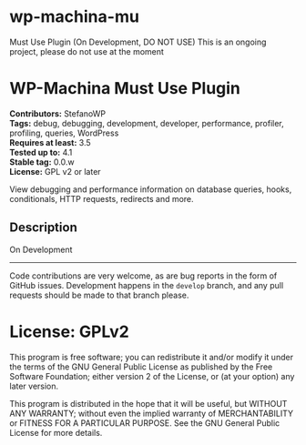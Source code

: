 # wp-machina-mu
Must Use Plugin (On Development, DO NOT USE)
This is an ongoing project, please do not use at the moment


# WP-Machina Must Use Plugin #

**Contributors:** StefanoWP  
**Tags:** debug, debugging, development, developer, performance, profiler, profiling, queries, WordPress  
**Requires at least:** 3.5  
**Tested up to:** 4.1  
**Stable tag:** 0.0.w  
**License:** GPL v2 or later  

View debugging and performance information on database queries, hooks, conditionals, HTTP requests, redirects and more.

## Description ##

On Development


---


Code contributions are very welcome, as are bug reports in the form of GitHub issues. Development happens in the `develop` branch, and any pull requests should be made to that branch please.

# License: GPLv2 #

This program is free software; you can redistribute it and/or modify
it under the terms of the GNU General Public License as published by
the Free Software Foundation; either version 2 of the License, or
(at your option) any later version.

This program is distributed in the hope that it will be useful,
but WITHOUT ANY WARRANTY; without even the implied warranty of
MERCHANTABILITY or FITNESS FOR A PARTICULAR PURPOSE.  See the
GNU General Public License for more details.
